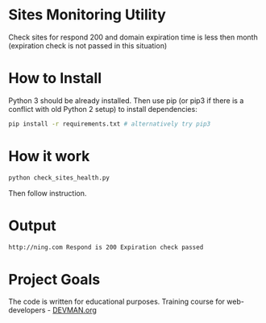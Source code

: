 # Sites Monitoring Utility

Check sites for respond 200 and domain expiration time is less then month (expiration check is not passed in this situation)

# How to Install

Python 3 should be already installed. Then use pip (or pip3 if there is a conflict with old Python 2 setup) to install dependencies:

```bash
pip install -r requirements.txt # alternatively try pip3
```

# How it work

```bash
python check_sites_health.py
```
Then follow instruction.

# Output

```bash
http://ning.com Respond is 200 Expiration check passed
```

# Project Goals

The code is written for educational purposes. Training course for web-developers - [DEVMAN.org](https://devman.org)
